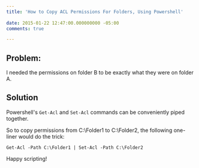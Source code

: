 ```yaml
---
title: 'How to Copy ACL Permissions For Folders, Using Powershell'
 
date: 2015-01-22 12:47:00.000000000 -05:00
comments: true

---
```

## Problem:

I needed the permissions on folder B to be exactly what they were on folder A.

## Solution

Powershell's `Get-Acl` and `Set-Acl` commands can be conveniently piped together.

So to copy permissions from C:\Folder1 to C:\Folder2, the following one-liner would do the trick:

`Get-Acl -Path C:\Folder1 | Set-Acl -Path C:\Folder2`

Happy scripting!
